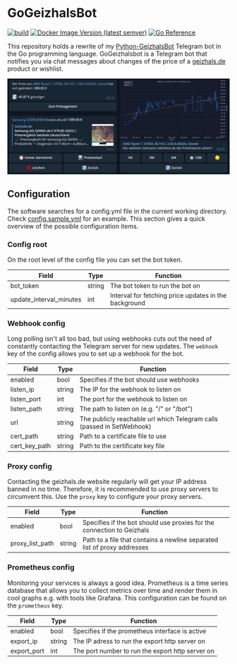 # GoGeizhalsBot
[![build](https://github.com/d-Rickyy-b/GoGeizhalsBot/actions/workflows/release_build.yml/badge.svg)](https://github.com/d-Rickyy-b/GoGeizhalsBot/actions/workflows/release_build.yml)
[![Docker Image Version (latest semver)](https://img.shields.io/docker/v/0rickyy0/gogeizhalsbot?label=docker&sort=semver)](https://hub.docker.com/repository/docker/0rickyy0/gogeizhalsbot)
[![Go Reference](https://pkg.go.dev/badge/github.com/d-Rickyy-b/gogeizhalsbot/v2.svg)](https://pkg.go.dev/github.com/d-Rickyy-b/gogeizhalsbot/v2)

This repository holds a rewrite of my [Python-GeizhalsBot](https://raw.githubusercontent.com/d-Rickyy-b/Python-GeizhalsBot) Telegram bot in the Go programming language. 
GoGeizhalsbot is a Telegram bot that notifies you via chat messages about changes of the price of a [geizhals.de](https://geizhals.de) product or wishlist.

![chat examples](https://raw.githubusercontent.com/d-Rickyy-b/GoGeizhalsBot/master/docs/example.png)

## Configuration
The software searches for a config.yml file in the current working directory.
Check [config.sample.yml](https://raw.githubusercontent.com/d-Rickyy-b/GoGeizhalsBot/master/config.sample.yml) for an example.
This section gives a quick overview of the possible configuration items.

### Config root
On the root level of the config file you can set the bot token.

| Field                   | Type   | Function                                              |
|-------------------------|--------|-------------------------------------------------------|
| bot_token               | string | The bot token to run the bot on                       |
| update_interval_minutes | int    | Interval for fetching price updates in the background |

### Webhook config
Long polling isn't all too bad, but using webhooks cuts out the need of constantly contacting the Telegram server for new updates.
The `webhook` key of the config allows you to set up a webhook for the bot.

| Field         | Type   | Function                                                               |
|---------------|--------|------------------------------------------------------------------------|
| enabled       | bool   | Specifies if the bot should use webhooks                               |
| listen_ip     | string | The IP for the webhook to listen on                                    |
| listen_port   | int    | The port for the webhook to listen on                                  |
| listen_path   | string | The path to listen on (e.g. "/" or "/bot")                             |
| url           | string | The publicly reachable url which Telegram calls (passed in SetWebhook) |
| cert_path     | string | Path to a certificate file to use                                      |
| cert_key_path | string | Path to the certificate key file                                       |

### Proxy config
Contacting the geizhals.de website regularly will get your IP address banned in no time.
Therefore, it is recommended to use proxy servers to circumvent this. Use the `proxy` key to configure your proxy servers.
 
| Field           | Type   | Function                                                                 |
|-----------------|--------|--------------------------------------------------------------------------|
| enabled         | bool   | Specifies if the bot should use proxies for the connection to Geizhals   |
| proxy_list_path | string | Path to a file that contains a newline separated list of proxy addresses |

### Prometheus config
Monitoring your services is always a good idea. 
Prometheus is a time series database that allows you to collect metrics over time and render them in cool graphs e.g. with tools like Grafana.
This configuration can be found on the `prometheus` key.

| Field       | Type   | Function                                         |
|-------------|--------|--------------------------------------------------|
| enabled     | bool   | Specifies if the prometheus interface is active  |
| export_ip   | string | The IP adress to run the export http server on   |
| export_port | int    | The port number to run the export http server on |